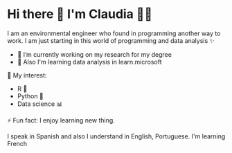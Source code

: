# Hi there 👋 I'm Claudia :ok_woman:

I am an environmental engineer who found in programming another way to work. I am just starting in this world of programming and data analysis :sparkles:

- 🔭 I’m currently working on my research for my degree
- 🌱 Also I'm learning data analysis in learn.microsoft

💬 My interest:
 - R :rabbit2:
 - Python :snake:
 - Data science :bar_chart:
 
 ⚡ Fun fact: 
I enjoy learning new thing.

I speak in Spanish and also I understand in  English, Portuguese. I'm learning French



